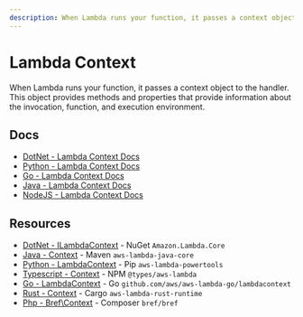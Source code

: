 ```yaml
---
description: When Lambda runs your function, it passes a context object to the handler.
---
```


# Lambda Context

When Lambda runs your function, it passes a context object to the handler. This object provides methods and properties that provide information 
about the invocation, function, and execution environment.

## Docs

- [DotNet - Lambda Context Docs](https://docs.aws.amazon.com/lambda/latest/dg/csharp-context.html)
- [Python - Lambda Context Docs](https://docs.aws.amazon.com/lambda/latest/dg/python-context.html)
- [Go - Lambda Context Docs](https://docs.aws.amazon.com/lambda/latest/dg/golang-context.html)
- [Java - Lambda Context Docs](https://docs.aws.amazon.com/lambda/latest/dg/java-context.html)
- [NodeJS - Lambda Context Docs](https://docs.aws.amazon.com/lambda/latest/dg/nodejs-context.html)

## Resources

- [DotNet - ILambdaContext](https://github.com/aws/aws-lambda-dotnet/tree/master/Libraries/src/Amazon.Lambda.Core) - NuGet `Amazon.Lambda.Core`
- [Java - Context](https://github.com/aws/aws-lambda-java-libs/blob/master/aws-lambda-java-core/src/main/java/com/amazonaws/services/lambda/runtime/Context.java) - Maven `aws-lambda-java-core`
- [Python - LambdaContext](https://awslabs.github.io/aws-lambda-powertools-python/latest/utilities/typing/) - Pip `aws-lambda-powertools`
- [Typescript - Context](https://github.com/DefinitelyTyped/DefinitelyTyped/blob/master/types/aws-lambda/handler.d.ts) - NPM `@types/aws-lambda`
- [Go - LambdaContext](https://github.com/aws/aws-lambda-go/blob/main/lambdacontext/context.go) - Go `github.com/aws/aws-lambda-go/lambdacontext`
- [Rust - Context](https://github.com/awslabs/aws-lambda-rust-runtime/blob/master/lambda-runtime/src/types.rs) - Cargo `aws-lambda-rust-runtime`
- [Php - Bref\Context](https://github.com/brefphp/bref/blob/master/src/Context/Context.php) - Composer `bref/bref`
